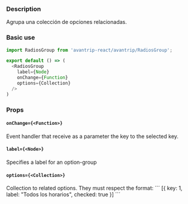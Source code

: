 ### Description
Agrupa una colección de opciones relacionadas.

### Basic use

```javascript
import RadiosGroup from 'avantrip-react/avantrip/RadiosGroup';

export default () => (
  <RadiosGroup
    label={Node}
    onChange={Function}
    options={Collection}
  />
)
```

### Props

#### `onChange={<Function>}`
Event handler that receive as a parameter the key to the
selected key.

#### `label={<Node>}`
Specifies a label for an option-group

#### `options={<Collection>}`
Collection to related options. They must respect the format:
´´´
[{
  key: 1,
  label: "Todos los horarios",
  checked: true
}]
´´´

